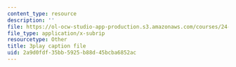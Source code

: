 ```yaml
---
content_type: resource
description: ''
file: https://ol-ocw-studio-app-production.s3.amazonaws.com/courses/24-908-creole-language-and-caribbean-identities-spring-2017/2a9d0fdf35bb5925b88d45bcba6852ac_xCpg54xUzLE.vtt
file_type: application/x-subrip
resourcetype: Other
title: 3play caption file
uid: 2a9d0fdf-35bb-5925-b88d-45bcba6852ac
---
```

